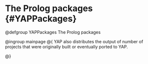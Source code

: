 # The Prolog packages               {#YAPPackages}


@defgroup YAPPackages The Prolog packages
 
@ingroup mainpage
@{
 YAP also distributes the output of number of projects that were originally built or eventually ported to YAP.
 
@}




